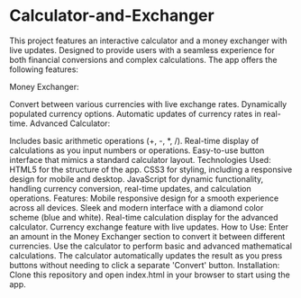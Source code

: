 # Calculator-and-Exchanger
This project features an interactive calculator and a money exchanger with live updates.
Designed to provide users with a seamless experience for both financial conversions and complex calculations. The app offers the following features:

Money Exchanger:

Convert between various currencies with live exchange rates.
Dynamically populated currency options.
Automatic updates of currency rates in real-time.
Advanced Calculator:

Includes basic arithmetic operations (+, -, *, /).
Real-time display of calculations as you input numbers or operations.
Easy-to-use button interface that mimics a standard calculator layout.
Technologies Used:
HTML5 for the structure of the app.
CSS3 for styling, including a responsive design for mobile and desktop.
JavaScript for dynamic functionality, handling currency conversion, real-time updates, and calculation operations.
Features:
Mobile responsive design for a smooth experience across all devices.
Sleek and modern interface with a diamond color scheme (blue and white).
Real-time calculation display for the advanced calculator.
Currency exchange feature with live updates.
How to Use:
Enter an amount in the Money Exchanger section to convert it between different currencies.
Use the calculator to perform basic and advanced mathematical calculations.
The calculator automatically updates the result as you press buttons without needing to click a separate 'Convert' button.
Installation:
Clone this repository and open index.html in your browser to start using the app.
